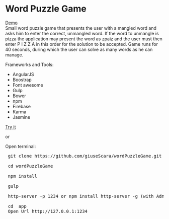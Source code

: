 # Word Puzzle Game
<a href="https://word-puzzle-game-535b6.firebaseapp.com" target="_blank">Demo</a>
<br> 
Small word puzzle game that presents the user with a mangled word and  asks him to enter the correct, unmangled word. If the word to unmangle is pizza the application may  present the word as zpaiz and the user must then enter P I Z Z A in this order for the solution to be  accepted. 
Game runs for 40 seconds, during which the user can solve as many words as he can manage.


Frameworks and Tools:
- AngularJS
- Boostrap
- Font awesome
- Gulp
- Bower
- npm
- Firebase
- Karma
- Jasmine

<a href="https://word-puzzle-game-535b6.firebaseapp.com" target="_blank">Try it</a> 

or

Open terminal:
<pre>
 git clone https://github.com/giuseScara/wordPuzzleGame.git<br>
 cd wordPuzzleGame <br>
 npm install <br>
 gulp <br>
 http-server -p 1234 or npm install http-server -g (with Administrator permission) http-server -p 1234<br>
 cd  app
 Open Url http://127.0.0.1:1234
</pre>
